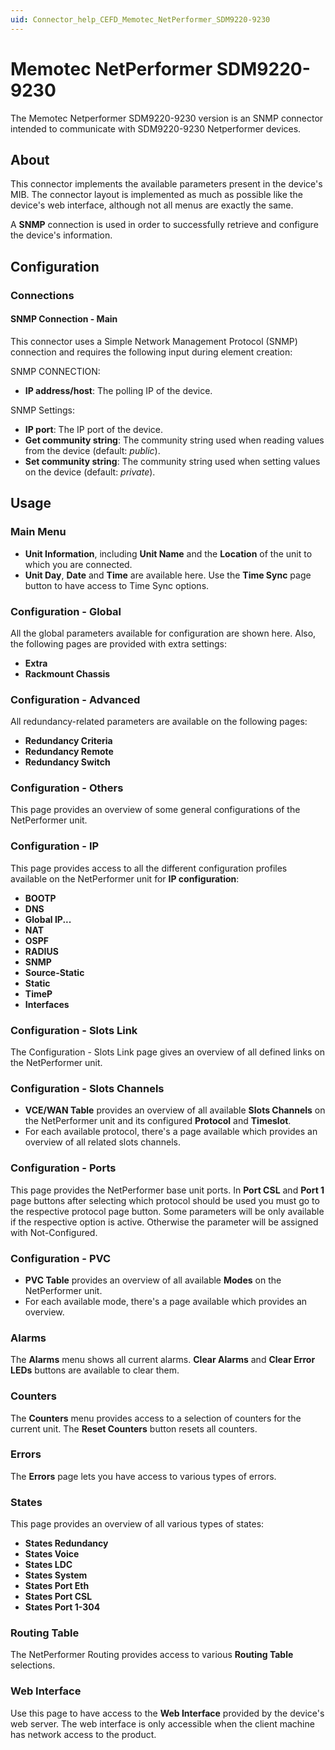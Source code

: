 ```yaml
---
uid: Connector_help_CEFD_Memotec_NetPerformer_SDM9220-9230
---
```


# Memotec NetPerformer SDM9220-9230

The Memotec Netperformer SDM9220-9230 version is an SNMP connector intended to communicate with SDM9220-9230 Netperformer devices.

## About

This connector implements the available parameters present in the device's MIB. The connector layout is implemented as much as possible like the device's web interface, although not all menus are exactly the same.

A **SNMP** connection is used in order to successfully retrieve and configure the device's information.

## Configuration

### Connections

#### SNMP Connection - Main

This connector uses a Simple Network Management Protocol (SNMP) connection and requires the following input during element creation:

SNMP CONNECTION:

- **IP address/host**: The polling IP of the device.

SNMP Settings:

- **IP port**: The IP port of the device.
- **Get community string**: The community string used when reading values from the device (default: *public*).
- **Set community string**: The community string used when setting values on the device (default: *private*).

## Usage

### Main Menu

- **Unit Information**, including **Unit Name** and the **Location** of the unit to which you are connected.
- **Unit Day**, **Date** and **Time** are available here. Use the **Time Sync** page button to have access to Time Sync options.

### Configuration - Global

All the global parameters available for configuration are shown here. Also, the following pages are provided with extra settings:

- **Extra**
- **Rackmount Chassis**

### Configuration - Advanced

All redundancy-related parameters are available on the following pages:

- **Redundancy Criteria**
- **Redundancy Remote**
- **Redundancy Switch**

### Configuration - Others

This page provides an overview of some general configurations of the NetPerformer unit.

### Configuration - IP

This page provides access to all the different configuration profiles available on the NetPerformer unit for **IP configuration**:

- **BOOTP**
- **DNS**
- **Global IP...**
- **NAT**
- **OSPF**
- **RADIUS**
- **SNMP**
- **Source-Static**
- **Static**
- **TimeP**
- **Interfaces**

### Configuration - Slots Link

The Configuration - Slots Link page gives an overview of all defined links on the NetPerformer unit.

### Configuration - Slots Channels

- **VCE/WAN Table** provides an overview of all available **Slots Channels** on the NetPerformer unit and its configured **Protocol** and **Timeslot**.
- For each available protocol, there's a page available which provides an overview of all related slots channels.

### Configuration - Ports

This page provides the NetPerformer base unit ports. In **Port CSL** and **Port 1** page buttons after selecting which protocol should be used you must go to the respective protocol page button. Some parameters will be only available if the respective option is active. Otherwise the parameter will be assigned with Not-Configured.

### Configuration - PVC

- **PVC Table** provides an overview of all available **Modes** on the NetPerformer unit.
- For each available mode, there's a page available which provides an overview.

### Alarms

The **Alarms** menu shows all current alarms. **Clear Alarms** and **Clear Error LEDs** buttons are available to clear them.

### Counters

The **Counters** menu provides access to a selection of counters for the current unit. The **Reset Counters** button resets all counters.

### Errors

The **Errors** page lets you have access to various types of errors.

### States

This page provides an overview of all various types of states:

- **States Redundancy**
- **States Voice**
- **States LDC**
- **States System**
- **States Port Eth**
- **States Port CSL**
- **States Port 1-304**

### Routing Table

The NetPerformer Routing provides access to various **Routing Table** selections.

### Web Interface

Use this page to have access to the **Web Interface** provided by the device's web server. The web interface is only accessible when the client machine has network access to the product.
